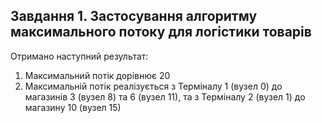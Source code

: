 ## Завдання 1. Застосування алгоритму максимального потоку для логістики товарів

Отримано наступний результат:
1. Максимальний потік дорівнює 20
2. Максимальній потік реалізується з Терміналу 1 (вузел 0) до магазинів 3 (вузел 8) та 6 (вузел 11), та з Терміналу 2 (вузел 1) до магазину 10 (вузел 15)
